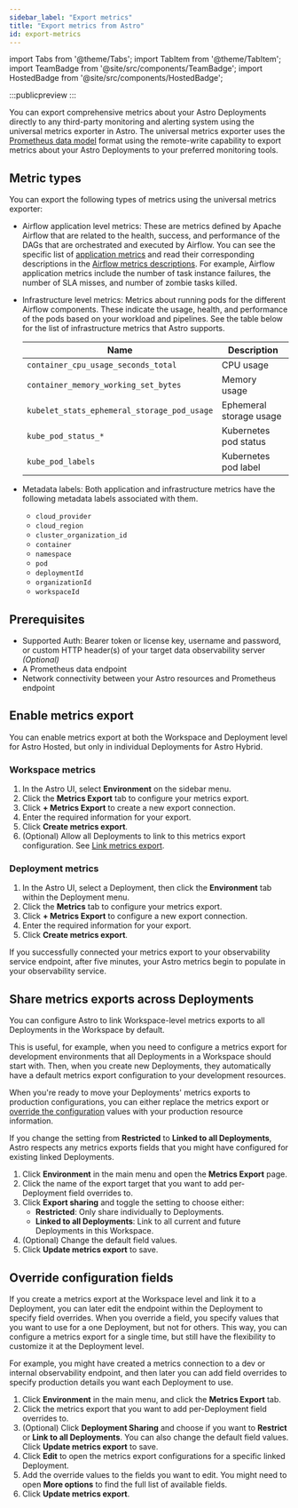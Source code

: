 ```yaml
---
sidebar_label: "Export metrics"
title: "Export metrics from Astro"
id: export-metrics
---
```


import Tabs from '@theme/Tabs';
import TabItem from '@theme/TabItem';
import TeamBadge from '@site/src/components/TeamBadge';
import HostedBadge from '@site/src/components/HostedBadge';

<TeamBadge/>

:::publicpreview
:::

You can export comprehensive metrics about your Astro Deployments directly to any third-party monitoring and alerting system using the universal metrics exporter in Astro. The universal metrics exporter uses the [Prometheus data model](https://prometheus.io/docs/concepts/data_model/) format using the remote-write capability to export metrics about your Astro Deployments to your preferred monitoring tools.

## Metric types

You can export the following types of metrics using the universal metrics exporter: 

- Airflow application level metrics: These are metrics defined by Apache Airflow that are related to the health, success, and performance of the DAGs that are orchestrated and executed by Airflow. You can see the specific list of [application metrics](https://github.com/astronomer/ap-vendor/blob/main/statsd-exporter/include/mappings-gen2.yml) and read their corresponding descriptions in the [Airflow metrics descriptions](https://airflow.apache.org/docs/apache-airflow/stable/administration-and-deployment/logging-monitoring/metrics.html#metric-descriptions). For example, Airflow application metrics include the number of task instance failures, the number of SLA misses, and number of zombie tasks killed.

- Infrastructure level metrics: Metrics about running pods for the different Airflow components. These indicate the usage, health, and performance of the pods based on your workload and pipelines. See the table below for the list of infrastructure metrics that Astro supports.

  | Name                                        | Description           |
  | ------------------------------------------- | --------------------- |
  | `container_cpu_usage_seconds_total`         | CPU usage               |
  | `container_memory_working_set_bytes`        | Memory usage            |
  | `kubelet_stats_ephemeral_storage_pod_usage` | Ephemeral storage usage |
  | `kube_pod_status_*`                         | Kubernetes pod status |
  | `kube_pod_labels`                           | Kubernetes pod label  |

- Metadata labels: Both application and infrastructure metrics have the following metadata labels associated with them.
  - `cloud_provider`
  - `cloud_region`
  - `cluster_organization_id`
  - `container`
  - `namespace`
  - `pod`
  - `deploymentId`
  - `organizationId`
  - `workspaceId`

## Prerequisites

- Supported Auth: Bearer token or license key, username and password, or custom HTTP header(s) of your target data observability server _(Optional)_
- A Prometheus data endpoint
- Network connectivity between your Astro resources and Prometheus endpoint

## Enable metrics export

You can enable metrics export at both the Workspace and Deployment level for Astro Hosted, but only in individual Deployments for Astro Hybrid.

### Workspace metrics

<HostedBadge/>

1. In the Astro UI, select **Environment** on the sidebar menu.
2. Click the **Metrics Export** tab to configure your metrics export.
3. Click **+ Metrics Export** to create a new export connection.
4. Enter the required information for your export.
5. Click **Create metrics export**.
6. (Optional) Allow all Deployments to link to this metrics export configuration. See [Link metrics export](#link-exports).

### Deployment metrics

1. In the Astro UI, select a Deployment, then click the **Environment** tab within the Deployment menu.
2. Click the **Metrics** tab to configure your metrics export.
3. Click **+ Metrics Export** to configure a new export connection.
4. Enter the required information for your export.
5. Click **Create metrics export**.

If you successfully connected your metrics export to your observability service endpoint, after five minutes, your Astro metrics begin to populate in your observability service.

## Share metrics exports across Deployments

<HostedBadge/>

You can configure Astro to link Workspace-level metrics exports to all Deployments in the Workspace by default.

This is useful, for example, when you need to configure a metrics export for development environments that all Deployments in a Workspace should start with. Then, when you create new Deployments, they automatically have a default metrics export configuration to your development resources.

When you're ready to move your Deployments' metrics exports to production configurations, you can either replace the metrics export or [override the configuration](#override-configuration) values with your production resource information.

If you change the setting from **Restricted** to **Linked to all Deployments**, Astro respects any metrics exports fields that you might have configured for existing linked Deployments.

1. Click **Environment** in the main menu and open the **Metrics Export** page.
2. Click the name of the export target that you want to add per-Deployment field overrides to.
3. Click **Export sharing** and toggle the setting to choose either:
   - **Restricted**: Only share individually to Deployments.
   - **Linked to all Deployments**: Link to all current and future Deployments in this Workspace.
4. (Optional) Change the default field values.
5. Click **Update metrics export** to save.

## Override configuration fields

<HostedBadge/>

If you create a metrics export at the Workspace level and link it to a Deployment, you can later edit the endpoint within the Deployment to specify field overrides. When you override a field, you specify values that you want to use for a one Deployment, but not for others. This way, you can configure a metrics export for a single time, but still have the flexibility to customize it at the Deployment level.

For example, you might have created a metrics connection to a dev or internal observability endpoint, and then later you can add field overrides to specify production details you want each Deployment to use.

1. Click **Environment** in the main menu, and click the **Metrics Export** tab.
2. Click the metrics export that you want to add per-Deployment field overrides to.
3. (Optional) Click **Deployment Sharing** and choose if you want to **Restrict** or **Link to all Deployments**. You can also change the default field values. Click **Update metrics export** to save.
4. Click **Edit** to open the metrics export configurations for a specific linked Deployment.
5. Add the override values to the fields you want to edit. You might need to open **More options** to find the full list of available fields.
6. Click **Update metrics export**.
